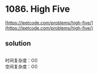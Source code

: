# 1086. High Five
[https://leetcode.com/problems/high-five/](https://leetcode.com/problems/high-five/)


## solution

```python

```
时间复杂度：O() <br>
空间复杂度：O()
